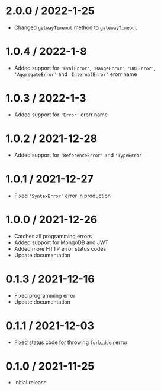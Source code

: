 2.0.0 / 2022-1-25
==================
  * Changed ```getwayTimeout``` method to ```gatewayTimeout```

1.0.4 / 2022-1-8
==================
  * Added support for ```'EvalError'```, ```'RangeError'```, ```'URIError'```, ```'AggregateError'``` and ```'InternalError'``` erorr name

1.0.3 / 2022-1-3
==================
  * Added support for ```'Error'``` erorr name

1.0.2 / 2021-12-28
==================
  * Added support for ```'ReferenceError'``` and ```'TypeError'```

1.0.1 / 2021-12-27
==================
  * Fixed ```'SyntaxError'``` error in production

1.0.0 / 2021-12-26
==================
  * Catches all programming errors
  * Added support for MongoDB and JWT
  * Added more HTTP error status codes
  * Update documentation

0.1.3 / 2021-12-16
==================
  * Fixed programming error
  * Update documentation

0.1.1 / 2021-12-03
==================
  * Fixed status code for throwing `forbidden` error

0.1.0 / 2021-11-25
==================
  * Initial release